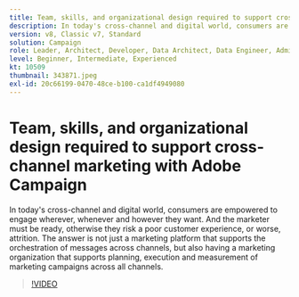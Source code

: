```yaml
---
title: Team, skills, and organizational design required to support cross-channel marketing with Adobe Campaign
description: In today's cross-channel and digital world, consumers are empowered to engage wherever, whenever and however they want.
version: v8, Classic v7, Standard
solution: Campaign
role: Leader, Architect, Developer, Data Architect, Data Engineer, Admin, User
level: Beginner, Intermediate, Experienced
kt: 10509
thumbnail: 343871.jpeg
exl-id: 20c66199-0470-48ce-b100-ca1df4949080
---
```

# Team, skills, and organizational design required to support cross-channel marketing with Adobe Campaign

In today's cross-channel and digital world, consumers are empowered to engage wherever, whenever and however they want. And the marketer must be ready, otherwise they risk a poor customer experience, or worse, attrition. The answer is not just a marketing platform that supports the orchestration of messages across channels, but also having a marketing organization that supports planning, execution and measurement of marketing campaigns across all channels.

>[!VIDEO](https://video.tv.adobe.com/v/343871/?quality=12&learn=on)
